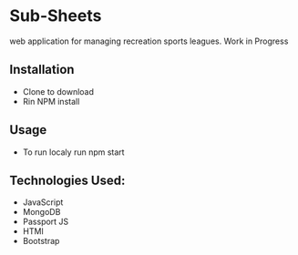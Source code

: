 # Sub-Sheets
web application for managing recreation sports leagues.
Work in Progress

## Installation
- Clone to download
- Rin NPM install

## Usage 
- To run localy run npm start

## Technologies Used:
- JavaScript
- MongoDB
- Passport JS
- HTMl
- Bootstrap
